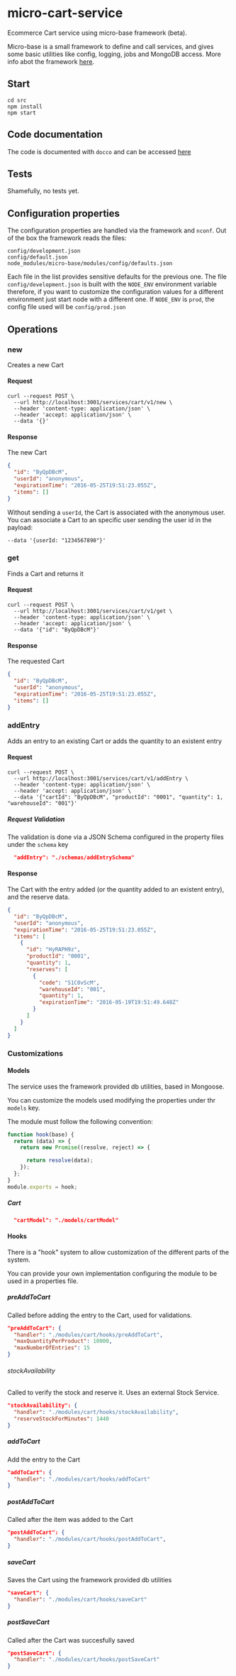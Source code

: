 # micro-cart-service

Ecommerce Cart service using micro-base framework (beta).

Micro-base is a small framework to define and call services, and gives some basic utilities like config, logging, jobs and MongoDB access.
More info abot the framework [here](https://github.com/ncornag/micro-base/tree/develop).

## Start

```
cd src
npm install
npm start
```

## Code documentation

The code is documented with `docco` and can be accessed [here](https://rawgit.com/ncornag/micro-cart-service/develop/docs/code/index.js.html)

## Tests

Shamefully, no tests yet.

## Configuration properties

The configuration properties are handled via the framework and `nconf`. Out of the box the framework reads the files:

```
config/development.json
config/default.json
node_modules/micro-base/modules/config/defaults.json
```

Each file in the list provides sensitive defaults for the previous one.
The file `config/development.json` is built with the `NODE_ENV` environment variable therefore, if you want to customize the configuration values for a different environment just start node with a different one.
If `NODE_ENV` is `prod`, the config file used will be `config/prod.json`

## Operations

### new

Creates a new Cart

#### Request

```shell
curl --request POST \
  --url http://localhost:3001/services/cart/v1/new \
  --header 'content-type: application/json' \
  --header 'accept: application/json' \
  --data '{}'
```

#### Response

The new Cart

```json
{
  "id": "ByQpDBcM",
  "userId": "anonymous",
  "expirationTime": "2016-05-25T19:51:23.055Z",
  "items": []
}
```

Without sending a `userId`, the Cart is associated with the anonymous user.
You can associate a Cart to an specific user sending the user id in the payload:

```shell
--data '{userId: "1234567890"}'
```

### get

Finds a Cart and returns it

#### Request

```shell
curl --request POST \
  --url http://localhost:3001/services/cart/v1/get \
  --header 'content-type: application/json' \
  --header 'accept: application/json' \
  --data '{"id": "ByQpDBcM"}'
```

#### Response

The requested Cart

```json
{
  "id": "ByQpDBcM",
  "userId": "anonymous",
  "expirationTime": "2016-05-25T19:51:23.055Z",
  "items": []
}
```

### addEntry

Adds an entry to an existing Cart or adds the quantity to an existent entry

#### Request

```shell
curl --request POST \
  --url http://localhost:3001/services/cart/v1/addEntry \
  --header 'content-type: application/json' \
  --header 'accept: application/json' \
  --data '{"cartId": "ByQpDBcM", "productId": "0001", "quantity": 1, "warehouseId": "001"}'
```

##### Request Validation

The validation is done via a JSON Schema configured in the property files under the `schema` key

```json
  "addEntry": "./schemas/addEntrySchema"
```

#### Response

The Cart with the entry added (or the quantity added to an existent entry), and the reserve data.

```json
{
  "id": "ByQpDBcM",
  "userId": "anonymous",
  "expirationTime": "2016-05-25T19:51:23.055Z",
  "items": [
    {
      "id": "HyRAPH9z",
      "productId": "0001",
      "quantity": 1,
      "reserves": [
        {
          "code": "S1C0vScM",
          "warehouseId": "001",
          "quantity": 1,
          "expirationTime": "2016-05-19T19:51:49.648Z"
        }
      ]
    }
  ]
}
```

### Customizations

#### Models

The service uses the framework provided db utilities, based in Mongoose.

You can customize the models used modifying the properties under thr `models` key.

The module must follow the following convention:

```javascript
function hook(base) {
  return (data) => {
    return new Promise((resolve, reject) => {

      return resolve(data);
    });
  };
}
module.exports = hook;
```

##### Cart

```json
  "cartModel": "./models/cartModel"
```

#### Hooks

There is a "hook" system to allow customization of the different parts of the system.

You can provide your own implementation configuring the module to be used in a properties file.

##### preAddToCart

Called before adding the entry to the Cart, used for validations.

```json
"preAddToCart": {
  "handler": "./modules/cart/hooks/preAddToCart",
  "maxQuantityPerProduct": 10000,
  "maxNumberOfEntries": 15
}
```

###### stockAvailability

Called to verify the stock and reserve it. Uses an external Stock Service.

```json
"stockAvailability": {
  "handler": "./modules/cart/hooks/stockAvailability",
  "reserveStockForMinutes": 1440
}
```

##### addToCart

Add the entry to the Cart

```json
"addToCart": {
  "handler": "./modules/cart/hooks/addToCart"
}
```

##### postAddToCart

Called after the item was added to the Cart

```json
"postAddToCart": {
  "handler": "./modules/cart/hooks/postAddToCart",
}
```

##### saveCart

Saves the Cart using the framework provided db utilities

```json
"saveCart": {
  "handler": "./modules/cart/hooks/saveCart"
}
```

##### postSaveCart

Called after the Cart was succesfully saved

```json
"postSaveCart": {
  "handler": "./modules/cart/hooks/postSaveCart"
}
```
